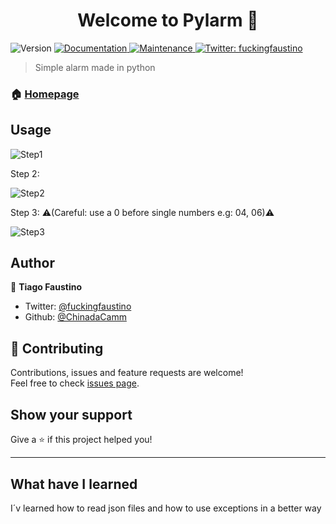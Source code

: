 <h1 align="center">Welcome to        Pylarm 👋</h1>
<p>
  <img alt="Version" src="https://img.shields.io/badge/version-0.1.4-blue.svg?cacheSeconds=2592000" />
  <a href=" https://github.com/ChinadaCam/Pylarm">
    <img alt="Documentation" src="https://img.shields.io/badge/documentation-yes-brightgreen.svg" target="_blank" />
  </a>
  <a href="https://github.com/kefranabg/readme-md-generator/graphs/commit-activity">
    <img alt="Maintenance" src="https://img.shields.io/badge/Maintained%3F-yes-green.svg" target="_blank" />
  </a>
  <a href="https://twitter.com/fuckingfaustino">
    <img alt="Twitter: fuckingfaustino" src="https://img.shields.io/twitter/follow/fuckingfaustino.svg?style=social" target="_blank" />
  </a>
</p>

> Simple alarm made in python

### 🏠 [Homepage](https://github.com/ChinadaCam/Pylarm)

## Usage



![Step1](https://user-images.githubusercontent.com/20567276/64488808-23199900-d244-11e9-9f88-92c9ad5510ff.png)

Step 2:

![Step2](https://user-images.githubusercontent.com/20567276/64488809-23b22f80-d244-11e9-89d2-74a452e5bc21.png)

Step 3: ⚠️(Careful: use a 0 before single numbers e.g: 04, 06)⚠️

![Step3](https://user-images.githubusercontent.com/20567276/64488810-23b22f80-d244-11e9-8883-fa239897b02b.png)

## Author

👤 **Tiago Faustino**

* Twitter: [@fuckingfaustino](https://twitter.com/fuckingfaustino)
* Github: [@ChinadaCamm](https://github.com/ChinadaCamm)

## 🤝 Contributing

Contributions, issues and feature requests are welcome!<br />Feel free to check [issues page](https://github.com/ChinadaCam/Pylarm/issues).

## Show your support

Give a ⭐️ if this project helped you!

***


## What have I learned

I´v learned how to read json files and how to use exceptions in a better way
